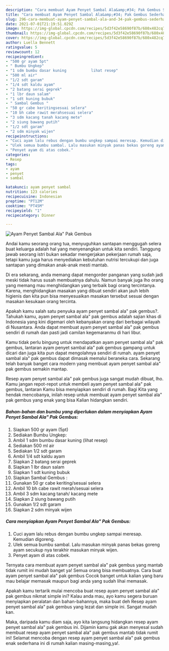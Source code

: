 ```yaml
---
description: "Cara membuat Ayam Penyet Sambal Ala&amp;#34; Pak Gembus Sederhana dan Mudah Dibuat"
title: "Cara membuat Ayam Penyet Sambal Ala&amp;#34; Pak Gembus Sederhana dan Mudah Dibuat"
slug: 296-cara-membuat-ayam-penyet-sambal-ala-and-34-pak-gembus-sederhana-dan-mudah-dibuat
date: 2021-07-01T21:19:51.029Z
image: https://img-global.cpcdn.com/recipes/5d3f42e58690f87b/680x482cq70/ayam-penyet-sambal-ala-pak-gembus-foto-resep-utama.jpg
thumbnail: https://img-global.cpcdn.com/recipes/5d3f42e58690f87b/680x482cq70/ayam-penyet-sambal-ala-pak-gembus-foto-resep-utama.jpg
cover: https://img-global.cpcdn.com/recipes/5d3f42e58690f87b/680x482cq70/ayam-penyet-sambal-ala-pak-gembus-foto-resep-utama.jpg
author: Luella Bennett
ratingvalue: 5
reviewcount: 12
recipeingredient:
- "500 gr ayam 5pt"
- " Bumbu Ungkep"
- "1 sdm bumbu dasar kuning           lihat resep"
- "500 ml air"
- "1/2 sdt garam"
- "1/4 sdt kaldu ayam"
- "2 batang serai geprek"
- "1 lbr daun salam"
- "1 sdt kuning bubuk"
- " Sambal Gembus "
- "50 gr cabe keritingsesuai selera"
- "10 bh cabe rawit merahsesuai selera"
- "3 sdm kacang tanah kacang mete"
- "2 siung bawang putih"
- "1/2 sdt garam"
- "2 sdm minyak wijen"
recipeinstructions:
- "Cuci ayam lalu rebus dengan bumbu ungkep sampai meresap. Kemudian digoreng."
- "Ulek semua bumbu sambal. Lalu masukan minyak panas bekas goreng ayam secukup nya terakhir masukan minyak wijen."
- "Penyet ayam di atas cobek."
categories:
- Resep
tags:
- ayam
- penyet
- sambal

katakunci: ayam penyet sambal 
nutrition: 123 calories
recipecuisine: Indonesian
preptime: "PT12M"
cooktime: "PT45M"
recipeyield: "1"
recipecategory: Dinner

---
```



![Ayam Penyet Sambal Ala&#34; Pak Gembus](https://img-global.cpcdn.com/recipes/5d3f42e58690f87b/680x482cq70/ayam-penyet-sambal-ala-pak-gembus-foto-resep-utama.jpg)

Andai kamu seorang orang tua, menyuguhkan santapan menggugah selera buat keluarga adalah hal yang menyenangkan untuk kita sendiri. Tanggung jawab seorang istri bukan sekadar mengerjakan pekerjaan rumah saja, tetapi kamu juga harus menyediakan kebutuhan nutrisi tercukupi dan juga santapan yang dimakan anak-anak mesti mantab.

Di era  sekarang, anda memang dapat mengorder panganan yang sudah jadi meski tidak harus susah membuatnya dahulu. Namun banyak juga lho orang yang memang mau menghidangkan yang terbaik bagi orang tercintanya. Karena, menghidangkan masakan yang dibuat sendiri akan jauh lebih higienis dan kita pun bisa menyesuaikan masakan tersebut sesuai dengan masakan kesukaan orang tercinta. 



Apakah kamu salah satu penyuka ayam penyet sambal ala&#34; pak gembus?. Tahukah kamu, ayam penyet sambal ala&#34; pak gembus adalah sajian khas di Indonesia yang kini digemari oleh kebanyakan orang dari berbagai wilayah di Nusantara. Anda dapat membuat ayam penyet sambal ala&#34; pak gembus sendiri di rumah dan pasti jadi camilan kegemaranmu di hari libur.

Kamu tidak perlu bingung untuk mendapatkan ayam penyet sambal ala&#34; pak gembus, lantaran ayam penyet sambal ala&#34; pak gembus gampang untuk dicari dan juga kita pun dapat mengolahnya sendiri di rumah. ayam penyet sambal ala&#34; pak gembus dapat dimasak memalui beraneka cara. Sekarang telah banyak banget cara modern yang membuat ayam penyet sambal ala&#34; pak gembus semakin mantap.

Resep ayam penyet sambal ala&#34; pak gembus juga sangat mudah dibuat, lho. Kamu jangan repot-repot untuk membeli ayam penyet sambal ala&#34; pak gembus, lantaran Kamu bisa menyiapkan sendiri di rumah. Bagi Kita yang hendak mencobanya, inilah resep untuk membuat ayam penyet sambal ala&#34; pak gembus yang enak yang bisa Kalian hidangkan sendiri.

<!--inarticleads1-->

##### Bahan-bahan dan bumbu yang diperlukan dalam menyiapkan Ayam Penyet Sambal Ala&#34; Pak Gembus:

1. Siapkan 500 gr ayam (5pt)
1. Sediakan  Bumbu Ungkep:
1. Ambil 1 sdm bumbu dasar kuning           (lihat resep)
1. Sediakan 500 ml air
1. Sediakan 1/2 sdt garam
1. Ambil 1/4 sdt kaldu ayam
1. Siapkan 2 batang serai geprek
1. Siapkan 1 lbr daun salam
1. Siapkan 1 sdt kuning bubuk
1. Siapkan  Sambal Gembus :
1. Gunakan 50 gr cabe keriting/sesuai selera
1. Ambil 10 bh cabe rawit merah/sesuai selera
1. Ambil 3 sdm kacang tanah/ kacang mete
1. Siapkan 2 siung bawang putih
1. Gunakan 1/2 sdt garam
1. Siapkan 2 sdm minyak wijen




<!--inarticleads2-->

##### Cara menyiapkan Ayam Penyet Sambal Ala&#34; Pak Gembus:

1. Cuci ayam lalu rebus dengan bumbu ungkep sampai meresap. Kemudian digoreng.
1. Ulek semua bumbu sambal. Lalu masukan minyak panas bekas goreng ayam secukup nya terakhir masukan minyak wijen.
1. Penyet ayam di atas cobek.




Ternyata cara membuat ayam penyet sambal ala&#34; pak gembus yang mantab tidak rumit ini mudah banget ya! Semua orang bisa membuatnya. Cara buat ayam penyet sambal ala&#34; pak gembus Cocok banget untuk kalian yang baru mau belajar memasak maupun bagi anda yang sudah lihai memasak.

Apakah kamu tertarik mulai mencoba buat resep ayam penyet sambal ala&#34; pak gembus nikmat simple ini? Kalau anda mau, ayo kamu segera buruan menyiapkan peralatan dan bahan-bahannya, maka buat deh Resep ayam penyet sambal ala&#34; pak gembus yang lezat dan simple ini. Sangat mudah kan. 

Maka, daripada kamu diam saja, ayo kita langsung hidangkan resep ayam penyet sambal ala&#34; pak gembus ini. Dijamin kamu gak akan menyesal sudah membuat resep ayam penyet sambal ala&#34; pak gembus mantab tidak rumit ini! Selamat mencoba dengan resep ayam penyet sambal ala&#34; pak gembus enak sederhana ini di rumah kalian masing-masing,ya!.

